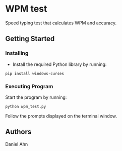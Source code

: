 # WPM test
 Speed typing test that calculates WPM and accuracy.
## Getting Started
### Installing
- Install the required Python library by running:
```
pip install windows-curses
```
### Executing Program
Start the program by running:
```
python wpm_test.py
```
Follow the prompts displayed on the terminal window.
## Authors
Daniel Ahn
